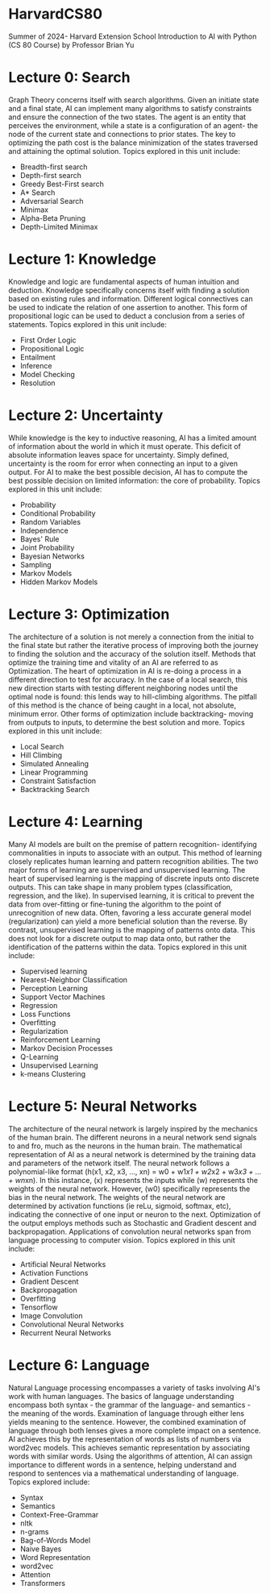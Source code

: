 # HarvardCS80
Summer of 2024- Harvard Extension School Introduction to AI with Python (CS 80 Course) by Professor Brian Yu

# Lecture 0: Search
Graph Theory concerns itself with search algorithms. Given an initiate state and a final state,
AI can implement many algorithms to satisfy constraints and ensure the connection of the two 
states. The agent is an entity that perceives the environment, while a state is a configuration 
of an agent- the node of the current state and connections to prior states. The key to 
optimizing the path cost is the balance minimization of the states traversed and attaining the 
optimal solution. Topics explored in this unit include:
* Breadth-first search
* Depth-first search
* Greedy Best-First search
* A* Search
* Adversarial Search
* Minimax
* Alpha-Beta Pruning
* Depth-Limited Minimax

# Lecture 1: Knowledge
Knowledge and logic are fundamental aspects of human intuition and deduction. Knowledge 
specifically concerns itself with finding a solution based on existing rules and information. 
Different logical connectives can be used to indicate the relation of one assertion to another.
This form of propositional logic can be used to deduct a conclusion from a series of 
statements. Topics explored in this unit include:
* First Order Logic
* Propositional Logic
* Entailment
* Inference
* Model Checking
* Resolution

# Lecture 2: Uncertainty
While knowledge is the key to inductive reasoning, AI has a limited amount of information about 
the world in which it must operate. This deficit of absolute information leaves space for 
uncertainty. Simply defined, uncertainty is the room for error when connecting an input to a 
given output. For AI to make the best possible decision, AI has to compute the best possible 
decision on limited information: the core of probability. Topics explored in this unit include:
* Probability
* Conditional Probability
* Random Variables
* Independence
* Bayes' Rule
* Joint Probability
* Bayesian Networks
* Sampling
* Markov Models
* Hidden Markov Models

# Lecture 3: Optimization
The architecture of a solution is not merely a connection from the initial to the final state
but rather the iterative process of improving both the journey to finding the solution and the
accuracy of the solution itself. Methods that optimize the training time and vitality of an AI 
are referred to as Optimization. The heart of optimization in AI is re-doing a process in a 
different direction to test for accuracy. In the case of a local search, this new direction 
starts with testing different neighboring nodes until the optimal node is found: this lends 
way to hill-climbing algorithms. The pitfall of this method is the chance of being caught in a 
local, not absolute, minimum error. Other forms of optimization include backtracking- moving 
from outputs to inputs, to determine the best solution and more. Topics explored in this unit 
include:
* Local Search
* Hill Climbing
* Simulated Annealing
* Linear Programming
* Constraint Satisfaction
* Backtracking Search

# Lecture 4: Learning
Many AI models are built on the premise of pattern recognition- identifying commonalities in 
inputs to associate with an output. This method of learning closely replicates human learning 
and pattern recognition abilities. The two major forms of learning are supervised and 
unsupervised learning. The heart of supervised learning is the mapping of discrete inputs onto
discrete outputs. This can take shape in many problem types (classification, regression, and 
the like). In supervised learning, it is critical to prevent the data from over-fitting or 
fine-tuning the algorithm to the point of unrecognition of new data. Often, favoring a less 
accurate general model (regularization) can yield a more beneficial solution than the reverse.
By contrast, unsupervised learning is the mapping of patterns onto data. This does not look 
for a discrete output to map data onto, but rather the identification of the patterns within 
the data. Topics explored in this unit include:
* Supervised learning
* Nearest-Neighbor Classification
* Perception Learning
* Support Vector Machines
* Regression
* Loss Functions
* Overfitting
* Regularization
* Reinforcement Learning
* Markov Decision Processes
* Q-Learning
* Unsupervised Learning
* k-means Clustering

# Lecture 5: Neural Networks
The architecture of the neural network is largely inspired by the mechanics of the human 
brain. The different neurons in a neural network send signals to and fro, much as the neurons 
in the human brain. The mathematical representation of AI as a neural network is determined by 
the training data and parameters of the network itself. The neural network follows a 
polynomial-like format (h(x1, x2, x3, ..., xn) = w0 + w1*x1 + w2*x2 + w3*x3 + ... + wn*xn). In 
this instance, (x) represents the inputs while (w) represents the weights of the neural 
network. However, (w0) specifically represents the bias in the neural network. The weights of 
the neural network are determined by activation functions (ie reLu, sigmoid, softmax, etc), 
indicating the connective of one input or neuron to the next. Optimization of the output 
employs methods such as Stochastic and Gradient descent and backpropagation. Applications of 
convolution neural networks span from language processing to computer vision. Topics explored
in this unit include:
* Artificial Neural Networks
* Activation Functions
* Gradient Descent
* Backpropagation
* Overfitting
* Tensorflow
* Image Convolution
* Convolutional Neural Networks
* Recurrent Neural Networks

# Lecture 6: Language
Natural Language processing encompasses a variety of tasks involving AI's work with human 
languages. The basics of language understanding encompass both syntax - the grammar of the 
language- and semantics - the meaning of the words. Examination of language through either 
lens yields meaning to the sentence. However, the combined examination of language through 
both lenses gives a more complete impact on a sentence. AI achieves this by the representation
of words as lists of numbers via word2vec models. This achieves semantic representation by 
associating words with similar words. Using the algorithms of attention, AI can assign 
importance to different words in a sentence, helping understand and respond to sentences via a 
mathematical understanding of language. Topics explored include:
* Syntax
* Semantics
* Context-Free-Grammar
* nltk
* n-grams
* Bag-of-Words Model
* Naive Bayes
* Word Representation
* word2vec
* Attention
* Transformers
